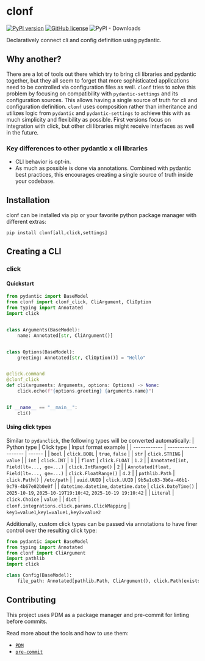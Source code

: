 # clonf

[![PyPI version](https://badge.fury.io/py/clonf.svg)](https://badge.fury.io/py/clonf)
[![GitHub license](https://img.shields.io/github/license/jvllmr/clonf)](https://github.com/jvllmr/clonf/blob/main/LICENSE)
![PyPI - Downloads](https://img.shields.io/pypi/dd/clonf)

Declaratively connect cli and config definition using pydantic.

## Why another?

There are a lot of tools out there which try to bring cli libraries and pydantic together, but they all seem to forget that more sophisticated applications need to be controlled via configuration files as well. `clonf` tries to solve this problem by focusing on compatibility with `pydantic-settings` and its configuration sources. This allows having a single source of truth for cli and configuration definition. `clonf` uses composition rather than inheritance and utilizes logic from `pydantic` and `pydantic-settings` to achieve this with as much simplicity and flexibility as possible. First versions focus on integration with click, but other cli libraries might receive interfaces as well in the future.

### Key differences to other pydantic x cli libraries

- CLI behavior is opt-in.
- As much as possible is done via annotations. Combined with pydantic best practices, this encourages creating a single source of truth inside your codebase.

## Installation

clonf can be installed via pip or your favorite python package manager with different extras:

```shell
pip install clonf[all,click,settings]
```

## Creating a CLI

### click

#### Quickstart

```python
from pydantic import BaseModel
from clonf import clonf_click, CliArgument, CliOption
from typing import Annotated
import click


class Arguments(BaseModel):
    name: Annotated[str, CliArgument()]


class Options(BaseModel):
    greeting: Annotated[str, CliOption()] = "Hello"


@click.command
@clonf_click
def cli(arguments: Arguments, options: Options) -> None:
    click.echo(f"{options.greeting} {arguments.name}")


if __name__ == "__main__":
    cli()
```

#### Using click types

Similar to `pydanclick`, the following types will be converted automatically:
| Python type | Click type | Input format example |
| ------------ | ------------------- | ------ |
| `bool` | `click.BOOL` | `true`, `false` |
| `str` | `click.STRING` | `value` |
| `int` | `click.INT` | `1` |
| `float` | `click.FLOAT` | `1.2` |
| `Annotated[int, Field(lt=..., ge=...)` | `click.IntRange()` | `2` |
| `Annotated[float, Field(lt=..., ge=...)` | `click.FloatRange()` | `4.2` |
| `pathlib.Path` | `click.Path()` | `/etc/path` |
| `uuid.UUID` | `click.UUID` | `9b5a1c83-3b6a-46b1-9c79-4b67e02b0e0f` |
| `datetime.datetime`, `datetime.date` | `click.DateTime()` | `2025-10-19`, `2025-10-19T19:10:42`, `2025-10-19 19:10:42` |
| `Literal` | `click.Choice` | `value` |
| `dict` | `clonf.integrations.click.params.ClickMapping` | `key1=value1`,`key1=value1,key2=value2`

Additionally, custom click types can be passed via annotations to have finer control over the resulting click type:

```python
from pydantic import BaseModel
from typing import Annotated
from clonf import CliArgument
import pathlib
import click

class Config(BaseModel):
    file_path: Annotated[pathlib.Path, CliArgument(), click.Path(exists=True)]
```

## Contributing

This project uses PDM as a package manager and pre-commit for linting before commits.

Read more about the tools and how to use them:

- [`PDM`](https://pdm-project.org/en/latest)
- [`pre-commit`](https://pre-commit.com/)
